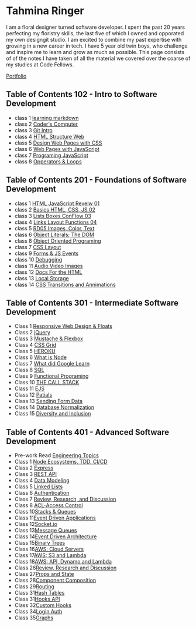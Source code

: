 
# **Tahmina Ringer**

I am a floral designer turned software developer. I spent the past 20 years perfecting my floristry skills, the last five of which I owned and opporated my own designgit studio. I am excited to combine my past expertise with growing in a new career in tech. I have 5 year old twin boys, who challenge and inspire me to learn and grow as much as possible. This page consists of  of the notes I have taken of all the material we covered over the coarse of my studies at Code Fellows.

[Portfolio](https://github.com/tahminaringer)

## Table of Contents 102 - Intro to Software Development

- class 1  [learning markdown](102/learning_markdown.md)
- class 2  [Coder's Computer](102/coders_computer.md)
- class 3  [Git Intro](102/git.md)
- class 4  [HTML Structure Web](102/HTML_StructureWeb.md)
- class 5  [Design Web Pages with CSS](102/webpages_css.md)
- class 6  [Web Pages with JavaScript](102/webpages_js.md)
- class 7  [Programing JavaScript](102/programming_JS.md)
- class 8  [Opperators & Loops](102/opperators_loops.md)

## Table of Contents 201 - Foundations of Software Development

- class 1 [HTML JavaScript Reveiw 01](201/RD01HTML_JS.md)
- class 2 [Basics HTML, CSS, JS 02](201/RD02Basics_HTML_CSS_JS.md)
- class 3 [Lists Boxes ConFlow 03](201/RD03Lists_Boxes_ConFlow.md)
- class 4 [Links Layout Functions 04](201/RD04_Links_Layout_Functions.md)
- class 5 [RD05 Images, Color, Text](201/RD05_images_color_text.md)
- class 6 [Object Literals; The DOM](201/RD06_Dom_literals.md)
- class 8 [Object Oriented Programing](201/RD07_Object_Orien_prog.md)
- class 7 [CSS Layout](201/RD08_CSS_Layout.md)
- class 9 [Forms & JS Events](201/RD09_Forms_JSevents.md)
- class 10 [Debugging](201/RD10_Debugging.md)
- class 11 [Audio Video Images](201/RD11_Audio_Video_Images.md)
- class 12 [Docs For the HTML](201/RD12_Docs_For_HTML.md)
- class 13 [Local Storage](201/RD13_Local_Storage.md)
- class 14 [CSS Transitions and Annimations](201/RD14.md)

## Table of Contents 301 - Intermediate Software Development

- Class 1 [Responsive Web Design & Floats](301/RD01)
- Class 2 [jQuery](301/RD02.md)
- Class 3 [Mustache & Flexbox](301/RD03.md)
- Class 4 [CSS Grid](301/RD04.md)
- Class 5 [HEROKU](301/RD05.md)
- Class 6 [What is Node](301/RD06.md)
- Class 7 [What did Google Learn](301/RD07.md)
- Class 8 [SQL](301/RD08.md)
- Class 9 [Functional Programing](301/RD09.md)
- Class 10 [THE CALL STACK](301/RD10.md)
- Class 11 [EJS](301/RD11.md)
- Class 12 [Patials](301/RD12.md)
- Class 13 [Sending Form Data](301/RD13.md)
- Class 14 [Database Normalization](301/RD14.md)
- Class 15 [Diversity and Inclusion](301/RD15.md)

## Table of Contents 401 - Advanced Software Development

- Pre-work Read [Engineering Topics](401/prework_RD.md)
- Class 1 [Node Ecosystems, TDD, CI/CD](401/RD01.md)
- Class 2 [Express](401/RD02.md)
- Class 3 [REST API](401/RD03.md)
- Class 4 [Data Modeling](401/RD04.md)
- Class 5 [Linked Lists](401/linkedLists.md)
- Class 6 [Authentication](401/RD06.md)
- Class 7 [Review, Research, and Discussion](401/RD07.md)
- Class 8 [ACL-Access Control](401/RD08.md)
- Class 10[Stacks & Queues](401/stacks-queues.md)
- Class 11[Event Driven Applications](401/RD11.md)
- Class 12[Socket.io](401/RD12.md)
- Class 13[Message Queues](401/RD13.md)
- Class 14[Event Driven Architecture](401/RD14.md)
- Class 15[Binary Trees](401/binary-trees.md)
- Class 16[AWS: Cloud Servers](401/RD16.md)
- Class 17[AWS: S3 and Lambda](401/RD17.md)
- Class 18[AWS: API, Dynamo and Lambda](401/RD18.md)
- Class 26[Review, Research and Discussion](401/RD26.md)
- Class 27[Props and State](401/RD27.md)
- Class 28[Component Composition](401/RD28.md)
- Class 29[Routing](401/RD29.md)
- Class 31[Hash Tables](401/Hash-Tables.md)
- Class 31[Hooks API](401/RD31.md)
- Class 32[Custom Hooks](401/RD32.md)
- Class 34[Login Auth](401/RD34.md)
- Class 35[Graphs](401/RD35.md)
